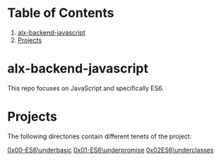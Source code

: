 
# Table of Contents

1.  [alx-backend-javascript](#org1c29a3b)
2.  [Projects](#orgc825438)


<a id="org1c29a3b"></a>

# alx-backend-javascript

This repo focuses on JavaScript and specifically ES6.


<a id="orgc825438"></a>

# Projects

The following directories contain different tenets of the project:

[0x00-ES6\underbasic](https://github.com/fk2019/alx-backend-javascript/tree/master/0x00-ES6_basic)
[0x01-ES6\underpromise](https://github.com/fk2019/alx-backend-javascript/tree/master/0x01-ES6_promise)
[0x02ES6\underclasses](https://github.com/fk2019/alx-backend-javascript/tree/master/0x02-ES6_classes)

